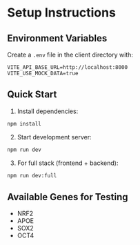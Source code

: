 # Setup Instructions

## Environment Variables

Create a `.env` file in the client directory with:

```
VITE_API_BASE_URL=http://localhost:8000
VITE_USE_MOCK_DATA=true
```

## Quick Start

1. Install dependencies:
```bash
npm install
```

2. Start development server:
```bash
npm run dev
```

3. For full stack (frontend + backend):
```bash
npm run dev:full
```

## Available Genes for Testing

- NRF2
- APOE  
- SOX2
- OCT4


